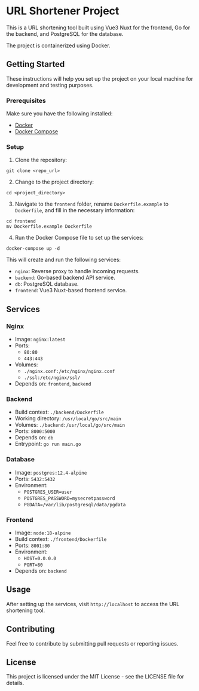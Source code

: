 # URL Shortener Project

This is a URL shortening tool built using Vue3 Nuxt for the frontend, Go for the backend, and PostgreSQL for the database. 

The project is containerized using Docker.

## Getting Started

These instructions will help you set up the project on your local machine for development and testing purposes.

### Prerequisites

Make sure you have the following installed:

- [Docker](https://docs.docker.com/get-docker/)
- [Docker Compose](https://docs.docker.com/compose/install/)

### Setup

1. Clone the repository:

```
git clone <repo_url>
```

2. Change to the project directory:

```
cd <project_directory>
```

3. Navigate to the `frontend` folder, rename `Dockerfile.example` to `Dockerfile`, and fill in the necessary information:

```
cd frontend
mv Dockerfile.example Dockerfile
```

4. Run the Docker Compose file to set up the services:

```
docker-compose up -d
```

This will create and run the following services:

- `nginx`: Reverse proxy to handle incoming requests.
- `backend`: Go-based backend API service.
- `db`: PostgreSQL database.
- `frontend`: Vue3 Nuxt-based frontend service.

## Services

### Nginx

- Image: `nginx:latest`
- Ports:
    - `80:80`
    - `443:443`
- Volumes:
    - `./nginx.conf:/etc/nginx/nginx.conf`
    - `./ssl:/etc/nginx/ssl/`
- Depends on: `frontend`, `backend`

### Backend

- Build context: `./backend/Dockerfile`
- Working directory: `/usr/local/go/src/main`
- Volumes: `./backend:/usr/local/go/src/main`
- Ports: `8000:5000`
- Depends on: `db`
- Entrypoint: `go run main.go`

### Database

- Image: `postgres:12.4-alpine`
- Ports: `5432:5432`
- Environment:
    - `POSTGRES_USER=user`
    - `POSTGRES_PASSWORD=mysecretpassword`
    - `PGDATA=/var/lib/postgresql/data/pgdata`

### Frontend

- Image: `node:18-alpine`
- Build context: `./frontend/Dockerfile`
- Ports: `8001:80`
- Environment:
    - `HOST=0.0.0.0`
    - `PORT=80`
- Depends on: `backend`

## Usage

After setting up the services, visit `http://localhost` to access the URL shortening tool.

## Contributing

Feel free to contribute by submitting pull requests or reporting issues.

## License
This project is licensed under the MIT License - see the LICENSE file for details.